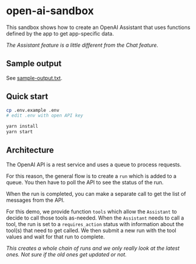 # open-ai-sandbox

This sandbox shows how to create an OpenAI Assistant that uses functions defined by the app to get app-specific data.

*The Assistant feature is a little different from the Chat feature.*

## Sample output

See [sample-output.txt](sample-output.txt).

## Quick start

```bash
cp .env.example .env
# edit .env with open API key

yarn install
yarn start
```

## Architecture

The OpenAI API is a rest service and uses a queue to process requests.

For this reason, the general flow is to create a `run` which is added to a queue. You then have to poll the API to see the status of the run.

When the run is completed, you can make a separate call to get the list of messages from the API.

For this demo, we provide function `tools` which allow the `Assistant` to decide to call those tools as-needed. When the `Assistant` needs to call a tool, the run is set to a `requires_action` status with information about the tool(s) that need to get called. We then submit a new run with the tool values and wait for that run to complete.

*This creates a whole chain of runs and we only really look at the latest ones. Not sure if the old ones get updated or not.*
